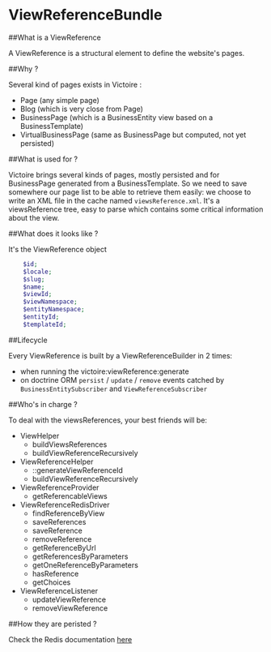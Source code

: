 # ViewReferenceBundle

##What is a ViewReference

A ViewReference is a structural element to define the website's pages.

##Why ?

Several kind of pages exists in Victoire :

- Page (any simple page)
- Blog (which is very close from Page)
- BusinessPage (which is a BusinessEntity view based on a BusinessTemplate)
- VirtualBusinessPage (same as BusinessPage but computed, not yet persisted)

##What is used for ?

Victoire brings several kinds of pages, mostly persisted and for BusinessPage generated from a BusinessTemplate.
So we need to save somewhere our page list to be able to retrieve them easily: we choose to write an XML file in the cache named `viewsReference.xml`.
It's a viewsReference tree, easy to parse which contains some critical information about the view.

##What does it looks like ?

It's the ViewReference object

```php
    $id;
    $locale;
    $slug;
    $name;
    $viewId;
    $viewNamespace;
    $entityNamespace;
    $entityId;
    $templateId;
```

##Lifecycle

Every ViewReference is built by a ViewReferenceBuilder in 2 times:

- when running the victoire:viewReference:generate
- on doctrine ORM `persist` / `update` / `remove` events catched by `BusinessEntitySubscriber` and `ViewReferenceSubscriber`

##Who's in charge ?

To deal with the viewsReferences, your best friends will be:

- ViewHelper
    - buildViewsReferences
    - buildViewReferenceRecursively
- ViewReferenceHelper
    - ::generateViewReferenceId
    - buildViewReferenceRecursively
- ViewReferenceProvider
    - getReferencableViews
- ViewReferenceRedisDriver
    - findReferenceByView
    - saveReferences
    - saveReference
    - removeReference
    - getReferenceByUrl
    - getReferencesByParameters
    - getOneReferenceByParameters
    - hasReference
    - getChoices
- ViewReferenceListener
    - updateViewReference
    - removeViewReference

##How they are peristed ?

Check the Redis documentation [here](Resources/doc/redis.md)

